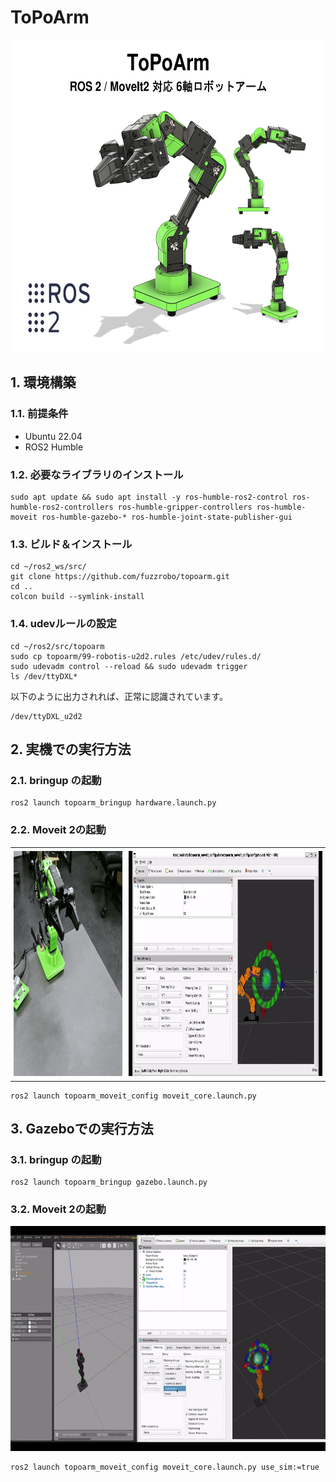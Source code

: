 # ToPoArm

<img src="./topoarm/img/FuzzRoBo_ToPoArm.png" alt="" style="height: 500px; width: auto;">

## 1. 環境構築

### 1.1. 前提条件

- Ubuntu 22.04
- ROS2 Humble

### 1.2. 必要なライブラリのインストール

```
sudo apt update && sudo apt install -y ros-humble-ros2-control ros-humble-ros2-controllers ros-humble-gripper-controllers ros-humble-moveit ros-humble-gazebo-* ros-humble-joint-state-publisher-gui
```

### 1.3. ビルド＆インストール
```
cd ~/ros2_ws/src/
git clone https://github.com/fuzzrobo/topoarm.git
cd ..
colcon build --symlink-install
```

### 1.4. udevルールの設定
```
cd ~/ros2/src/topoarm
sudo cp topoarm/99-robotis-u2d2.rules /etc/udev/rules.d/
sudo udevadm control --reload && sudo udevadm trigger
ls /dev/ttyDXL*
```
以下のように出力されれば、正常に認識されています。
```
/dev/ttyDXL_u2d2
```

## 2. 実機での実行方法

### 2.1. bringup の起動

```
ros2 launch topoarm_bringup hardware.launch.py
```

### 2.2. Moveit 2の起動

<table>
  <tr>
    <td style="padding: 5px;">
      <img src="./topoarm/img/moveit_cam.gif" alt="" style="height: 360px; width: auto;">
    </td>
    <td style="padding: 5px;">
      <img src="./topoarm/img/moveit_rviz.gif" alt="" style="height: 360px; width: auto;">
    </td>
  </tr>
</table>

```
ros2 launch topoarm_moveit_config moveit_core.launch.py
```

## 3. Gazeboでの実行方法

### 3.1. bringup の起動

```
ros2 launch topoarm_bringup gazebo.launch.py
```

### 3.2. Moveit 2の起動

<img src="./topoarm/img/moveit_gazebo.gif" alt="" style="height: 360px; width: auto;">

```
ros2 launch topoarm_moveit_config moveit_core.launch.py use_sim:=true
```